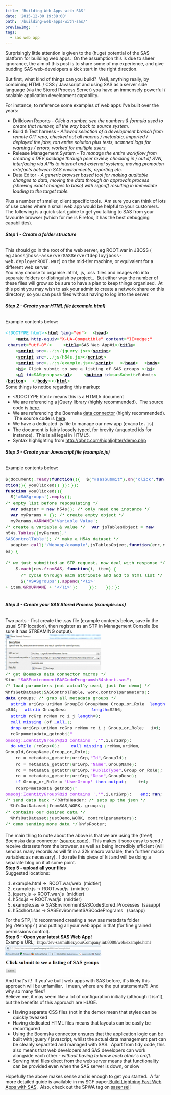 ```yaml
---
title: 'Building Web Apps with SAS'
date: '2015-12-30 19:38:00'
path: '/building-web-apps-with-sas/'
previewImg: ''
tags:
  - sas web app
---
```


Surprisingly little attention is given to the (huge) potential of the SAS platform for building web apps.  On the assumption this is due to sheer ignorance, the aim of this post is to share some of my experience, and give budding SAS web-developers a kick start in the right direction.

But first, what kind of things can you build?  Well, anything really, by combining HTML / CSS / Javascript and using SAS as a server side language (via the Stored Process Server) you have an immensely powerful / scalable application development capability.

For instance, to reference some examples of web apps I've built over the years:

<ul>
 	<li>Drilldown Reports - <i>Click a number, see the numbers &amp; formula used to create that number, all the way back to source system.</i></li>
 	<li>Build &amp; Test harness - <i>Allowed selection of a development branch from remote GIT repo, checked out all macros / metadata, imported / deployed the jobs, ran entire solution plus tests, scanned logs for warnings / errors, worked for multiple users.</i></li>
 	<li>Release Management System -<i> To manage the entire workflow from creating a DEV package through peer review, checking in / out of SVN, interfacing via APIs to internal and external systems, moving promotion artefacts between SAS environments, reporting etc.</i></li>
 	<li>Data Editor - <i>A generic browser based tool for making auditable changes to data, moving the data through an approvals process (showing exact changes to base) with signoff resulting in immediate loading to the target table.</i></li>
</ul>
<div>Plus a number of smaller, client specific tools.  Am sure you can think of lots of use cases where a small web app would be helpful to your customers.</div>
<div></div>
<div>The following is a quick start guide to get you talking to SAS from your favourite browser (which for me is Firefox, it has the best debugging capabilities).</div>
<div></div>
<h6><b>Step 1 - Create a folder structure</b></h6>
<div>This should go in the root of the web server, eg ROOT.war in JBOSS ( eg <span style="font-family: Courier New, Courier, monospace;">Jbossjboss-asserverSASServer1deployjboss-web.deployerROOT.war</span>) on the mid-tier machine, or equivalent for a different web server.</div>
<div></div>
<div>You may choose to organise .html, .js, .css  files and images etc into separate folders or distinguish by project..  But either way the number of these files will grow so be sure to have a plan to keep things organised.  At this point you may wish to ask your admin to create a network share on this directory, so you can push files without having to log into the server.</div>
<div></div>
<h6><b>Step 2 - Create your HTML file (example.html)</b></h6>
<div>Example contents below:</div>
&nbsp;
<div><span style="color: #00bbdd; font-family: 'Courier New', Courier, monospace; font-size: 13.464px; line-height: 14.8104px; white-space: nowrap;">&lt;!DOCTYPE html&gt;</span>
<span style="color: #009900; font-family: 'Courier New', Courier, monospace; font-size: 13.464px; line-height: 14.8104px; white-space: nowrap;">&lt;<a style="color: #000066;" href="http://december.com/html/4/element/html.html" target="_blank" rel="noopener"><span style="color: black; font-weight: bold;">html</span></a> <span style="color: #000066;">lang</span><span style="color: #66cc66;">=</span><span style="color: red;">"en"</span>&gt;</span>
<span style="font-family: 'Courier New', Courier, monospace; font-size: 13.464px; line-height: 14.8104px; white-space: nowrap;">  </span><span style="color: #009900; font-family: 'Courier New', Courier, monospace; font-size: 13.464px; line-height: 14.8104px; white-space: nowrap;">&lt;<a style="color: #000066;" href="http://december.com/html/4/element/head.html" target="_blank" rel="noopener"><span style="color: black; font-weight: bold;">head</span></a>&gt;</span>
<span style="font-family: 'Courier New', Courier, monospace; font-size: 13.464px; line-height: 14.8104px; white-space: nowrap;">    </span><span style="color: #009900; font-family: 'Courier New', Courier, monospace; font-size: 13.464px; line-height: 14.8104px; white-space: nowrap;">&lt;<a style="color: #000066;" href="http://december.com/html/4/element/meta.html" target="_blank" rel="noopener"><span style="color: black; font-weight: bold;">meta</span></a> <span style="color: #000066;">http-equiv</span><span style="color: #66cc66;">=</span><span style="color: red;">"X-UA-<wbr />Compatible"</span> <span style="color: #000066;">content</span><span style="color: #66cc66;">=</span><span style="color: red;">"IE=edge;"</span><wbr /> <span style="color: #000066;">charset</span><span style="color: #66cc66;">=</span><span style="color: red;">"utf-8"</span><span style="color: #66cc66;">/</span>&gt;</span>
<span style="font-family: 'Courier New', Courier, monospace; font-size: 13.464px; line-height: 14.8104px; white-space: nowrap;">    </span><span style="color: #009900; font-family: 'Courier New', Courier, monospace; font-size: 13.464px; line-height: 14.8104px; white-space: nowrap;">&lt;<a style="color: #000066;" href="http://december.com/html/4/element/title.html" target="_blank" rel="noopener"><span style="color: black; font-weight: bold;">title</span></a>&gt;</span><span style="font-family: 'Courier New', Courier, monospace; font-size: 13.464px; line-height: 14.8104px; white-space: nowrap;">SAS Web App#1</span><span style="color: #009900; font-family: 'Courier New', Courier, monospace; font-size: 13.464px; line-height: 14.8104px; white-space: nowrap;">&lt;<span style="color: #66cc66;">/</span><a style="color: #000066;" href="http://december.com/html/4/element/title.html" target="_blank" rel="noopener"><span style="color: black; font-weight: bold;">title</span></a>&gt;</span>
<span style="font-family: 'Courier New', Courier, monospace; font-size: 13.464px; line-height: 14.8104px; white-space: nowrap;">    </span><span style="color: #009900; font-family: 'Courier New', Courier, monospace; font-size: 13.464px; line-height: 14.8104px; white-space: nowrap;">&lt;<a style="color: #000066;" href="http://december.com/html/4/element/script.html" target="_blank" rel="noopener"><span style="color: black; font-weight: bold;">script</span></a> <span style="color: #000066;">src</span><span style="color: #66cc66;">=</span>..<span style="color: #66cc66;">/</span>js<span style="color: #66cc66;">/</span>jquery.js&gt;<wbr />&lt;<span style="color: #66cc66;">/</span><a style="color: #000066;" href="http://december.com/html/4/element/script.html" target="_blank" rel="noopener"><span style="color: black; font-weight: bold;">script</span></a>&gt;</span>
<span style="font-family: 'Courier New', Courier, monospace; font-size: 13.464px; line-height: 14.8104px; white-space: nowrap;">    </span><span style="color: #009900; font-family: 'Courier New', Courier, monospace; font-size: 13.464px; line-height: 14.8104px; white-space: nowrap;">&lt;<a style="color: #000066;" href="http://december.com/html/4/element/script.html" target="_blank" rel="noopener"><span style="color: black; font-weight: bold;">script</span></a> <span style="color: #000066;">src</span><span style="color: #66cc66;">=</span>..<span style="color: #66cc66;">/</span>js<span style="color: #66cc66;">/</span>h54s.js&gt;&lt;<span style="color: #66cc66;">/</span><a style="color: #000066;" href="http://december.com/html/4/element/script.html" target="_blank" rel="noopener"><span style="color: black; font-weight: bold;"><wbr />script</span></a>&gt;</span><span style="font-family: 'Courier New', Courier, monospace; font-size: 13.464px; line-height: 14.8104px; white-space: nowrap;">     </span>
<span style="font-family: 'Courier New', Courier, monospace; font-size: 13.464px; line-height: 14.8104px; white-space: nowrap;">    </span><span style="color: #009900; font-family: 'Courier New', Courier, monospace; font-size: 13.464px; line-height: 14.8104px; white-space: nowrap;">&lt;<a style="color: #000066;" href="http://december.com/html/4/element/script.html" target="_blank" rel="noopener"><span style="color: black; font-weight: bold;">script</span></a> <span style="color: #000066;">src</span><span style="color: #66cc66;">=</span>..<span style="color: #66cc66;">/</span>js<span style="color: #66cc66;">/</span>example.<wbr />js&gt;&lt;<span style="color: #66cc66;">/</span><a style="color: #000066;" href="http://december.com/html/4/element/script.html" target="_blank" rel="noopener"><span style="color: black; font-weight: bold;">script</span></a>&gt;</span>
<span style="font-family: 'Courier New', Courier, monospace; font-size: 13.464px; line-height: 14.8104px; white-space: nowrap;">  </span><span style="color: #009900; font-family: 'Courier New', Courier, monospace; font-size: 13.464px; line-height: 14.8104px; white-space: nowrap;">&lt;<span style="color: #66cc66;">/</span><a style="color: #000066;" href="http://december.com/html/4/element/head.html" target="_blank" rel="noopener"><span style="color: black; font-weight: bold;">head</span></a>&gt;</span>
<span style="font-family: 'Courier New', Courier, monospace; font-size: 13.464px; line-height: 14.8104px; white-space: nowrap;">  </span><span style="color: #009900; font-family: 'Courier New', Courier, monospace; font-size: 13.464px; line-height: 14.8104px; white-space: nowrap;">&lt;<a style="color: #000066;" href="http://december.com/html/4/element/body.html" target="_blank" rel="noopener"><span style="color: black; font-weight: bold;">body</span></a>&gt;</span>
<span style="font-family: 'Courier New', Courier, monospace; font-size: 13.464px; line-height: 14.8104px; white-space: nowrap;">    </span><span style="color: #009900; font-family: 'Courier New', Courier, monospace; font-size: 13.464px; line-height: 14.8104px; white-space: nowrap;">&lt;<a style="color: #000066;" href="http://december.com/html/4/element/h1.html" target="_blank" rel="noopener"><span style="color: black; font-weight: bold;">h1</span></a>&gt;</span><span style="font-family: 'Courier New', Courier, monospace; font-size: 13.464px; line-height: 14.8104px; white-space: nowrap;"> Click submit to see a listing of SAS groups </span><span style="color: #009900; font-family: 'Courier New', Courier, monospace; font-size: 13.464px; line-height: 14.8104px; white-space: nowrap;">&lt;<span style="color: #66cc66;">/</span><a style="color: #000066;" href="http://december.com/html/4/element/h1.html" target="_blank" rel="noopener"><span style="color: black; font-weight: bold;">h1</span></a>&gt;</span>
<span style="font-family: 'Courier New', Courier, monospace; font-size: 13.464px; line-height: 14.8104px; white-space: nowrap;">    </span><span style="color: #009900; font-family: 'Courier New', Courier, monospace; font-size: 13.464px; line-height: 14.8104px; white-space: nowrap;">&lt;<a style="color: #000066;" href="http://december.com/html/4/element/ul.html" target="_blank" rel="noopener"><span style="color: black; font-weight: bold;">ul</span></a> <span style="color: #000066;">id</span><span style="color: #66cc66;">=</span>SASgroups&gt;&lt;<span style="color: #66cc66;">/</span><a style="color: #000066;" href="http://december.com/html/4/element/ul.html" target="_blank" rel="noopener"><span style="color: black; font-weight: bold;">ul</span></a>&gt;</span>
<span style="font-family: 'Courier New', Courier, monospace; font-size: 13.464px; line-height: 14.8104px; white-space: nowrap;">    </span><span style="color: #009900; font-family: 'Courier New', Courier, monospace; font-size: 13.464px; line-height: 14.8104px; white-space: nowrap;">&lt;<a style="color: #000066;" href="http://december.com/html/4/element/button.html" target="_blank" rel="noopener"><span style="color: black; font-weight: bold;">button</span></a> <span style="color: #000066;">id</span><span style="color: #66cc66;">=</span>sasSubmit&gt;</span><span style="font-family: 'Courier New', Courier, monospace; font-size: 13.464px; line-height: 14.8104px; white-space: nowrap;">Submit</span><span style="color: #009900; font-family: 'Courier New', Courier, monospace; font-size: 13.464px; line-height: 14.8104px; white-space: nowrap;">&lt;<span style="color: #66cc66;"><wbr />/</span><a style="color: #000066;" href="http://december.com/html/4/element/button.html" target="_blank" rel="noopener"><span style="color: black; font-weight: bold;">button</span></a>&gt;</span>
<span style="font-family: 'Courier New', Courier, monospace; font-size: 13.464px; line-height: 14.8104px; white-space: nowrap;">  </span><span style="color: #009900; font-family: 'Courier New', Courier, monospace; font-size: 13.464px; line-height: 14.8104px; white-space: nowrap;">&lt;<span style="color: #66cc66;">/</span><a style="color: #000066;" href="http://december.com/html/4/element/body.html" target="_blank" rel="noopener"><span style="color: black; font-weight: bold;">body</span></a>&gt;</span>
<span style="color: #009900; font-family: 'Courier New', Courier, monospace; font-size: 13.464px; line-height: 14.8104px; white-space: nowrap;">&lt;<span style="color: #66cc66;">/</span><a style="color: #000066;" href="http://december.com/html/4/element/html.html" target="_blank" rel="noopener"><span style="color: black; font-weight: bold;">html</span></a>&gt;</span></div>
<div></div>
<div>Some things to notice regarding this markup:</div>
<div>
<ul>
 	<li>&lt;!DOCTYPE html&gt; means this is a HTML5 document</li>
 	<li>We are referencing a jQuery library (highly recommended).  The source code is <a href="https://jquery.com/download/">here</a>.</li>
 	<li>We are referencing the Boemska <a href="https://boemskats.com/h54s/">data connector</a> (highly recommended).  The source code is <a href="https://github.com/Boemska/h54s">here</a>.</li>
 	<li>We have a dedicated .js file to manage our new app (<span style="font-family: Courier New, Courier, monospace;">example.js</span>)</li>
 	<li>The document is fairly loosely typed, for brevity (unquoted ids for instance).  This is all legal in HTML5.</li>
 	<li>Syntax highlighting from <a href="http://qbnz.com/highlighter/demo.php">http://qbnz.com/highlighter/demo.php</a></li>
</ul>
</div>
<div></div>
<h6><b>Step 3 - Create your Javascript file (example.js)</b></h6>
<div>Example contents below:</div>
&nbsp;
<div><span style="font-family: 'Courier New', Courier, monospace; font-size: 13.464px; line-height: 14.8104px; white-space: nowrap;">$</span><span style="color: #009900; font-family: 'Courier New', Courier, monospace; font-size: 13.464px; line-height: 14.8104px; white-space: nowrap;">(</span><span style="font-family: 'Courier New', Courier, monospace; font-size: 13.464px; line-height: 14.8104px; white-space: nowrap;">document</span><span style="color: #009900; font-family: 'Courier New', Courier, monospace; font-size: 13.464px; line-height: 14.8104px; white-space: nowrap;">)</span><span style="font-family: 'Courier New', Courier, monospace; font-size: 13.464px; line-height: 14.8104px; white-space: nowrap;">.</span><span style="color: #660066; font-family: 'Courier New', Courier, monospace; font-size: 13.464px; line-height: 14.8104px; white-space: nowrap;">ready</span><span style="color: #009900; font-family: 'Courier New', Courier, monospace; font-size: 13.464px; line-height: 14.8104px; white-space: nowrap;">(</span><span style="color: #000066; font-family: 'Courier New', Courier, monospace; font-size: 13.464px; font-weight: bold; line-height: 14.8104px; white-space: nowrap;">function</span><span style="color: #009900; font-family: 'Courier New', Courier, monospace; font-size: 13.464px; line-height: 14.8104px; white-space: nowrap;">(</span><span style="color: #009900; font-family: 'Courier New', Courier, monospace; font-size: 13.464px; line-height: 14.8104px; white-space: nowrap;">)</span><span style="color: #009900; font-family: 'Courier New', Courier, monospace; font-size: 13.464px; line-height: 14.8104px; white-space: nowrap;">{</span>
<span style="font-family: 'Courier New', Courier, monospace; font-size: 13.464px; line-height: 14.8104px; white-space: nowrap;">  $</span><span style="color: #009900; font-family: 'Courier New', Courier, monospace; font-size: 13.464px; line-height: 14.8104px; white-space: nowrap;">(</span><span style="color: #3366cc; font-family: 'Courier New', Courier, monospace; font-size: 13.464px; line-height: 14.8104px; white-space: nowrap;">"#sasSubmit"</span><span style="color: #009900; font-family: 'Courier New', Courier, monospace; font-size: 13.464px; line-height: 14.8104px; white-space: nowrap;">)</span><span style="font-family: 'Courier New', Courier, monospace; font-size: 13.464px; line-height: 14.8104px; white-space: nowrap;">.</span><span style="color: #660066; font-family: 'Courier New', Courier, monospace; font-size: 13.464px; line-height: 14.8104px; white-space: nowrap;">on</span><span style="color: #009900; font-family: 'Courier New', Courier, monospace; font-size: 13.464px; line-height: 14.8104px; white-space: nowrap;">(</span><span style="color: #3366cc; font-family: 'Courier New', Courier, monospace; font-size: 13.464px; line-height: 14.8104px; white-space: nowrap;">'click'</span><span style="color: #339933; font-family: 'Courier New', Courier, monospace; font-size: 13.464px; line-height: 14.8104px; white-space: nowrap;">,</span><span style="color: #000066; font-family: 'Courier New', Courier, monospace; font-size: 13.464px; font-weight: bold; line-height: 14.8104px; white-space: nowrap;">fun<wbr />ction</span><span style="color: #009900; font-family: 'Courier New', Courier, monospace; font-size: 13.464px; line-height: 14.8104px; white-space: nowrap;">(</span><span style="color: #009900; font-family: 'Courier New', Courier, monospace; font-size: 13.464px; line-height: 14.8104px; white-space: nowrap;">)</span><span style="color: #009900; font-family: 'Courier New', Courier, monospace; font-size: 13.464px; line-height: 14.8104px; white-space: nowrap;">{</span><span style="font-family: 'Courier New', Courier, monospace; font-size: 13.464px; line-height: 14.8104px; white-space: nowrap;"> youClicked</span><span style="color: #009900; font-family: 'Courier New', Courier, monospace; font-size: 13.464px; line-height: 14.8104px; white-space: nowrap;">(</span><span style="color: #009900; font-family: 'Courier New', Courier, monospace; font-size: 13.464px; line-height: 14.8104px; white-space: nowrap;">)</span><span style="font-family: 'Courier New', Courier, monospace; font-size: 13.464px; line-height: 14.8104px; white-space: nowrap;"> </span><span style="color: #009900; font-family: 'Courier New', Courier, monospace; font-size: 13.464px; line-height: 14.8104px; white-space: nowrap;">}</span><span style="color: #009900; font-family: 'Courier New', Courier, monospace; font-size: 13.464px; line-height: 14.8104px; white-space: nowrap;">)</span><span style="color: #339933; font-family: 'Courier New', Courier, monospace; font-size: 13.464px; line-height: 14.8104px; white-space: nowrap;">;</span>
<span style="color: #009900; font-family: 'Courier New', Courier, monospace; font-size: 13.464px; line-height: 14.8104px; white-space: nowrap;">}</span><span style="color: #009900; font-family: 'Courier New', Courier, monospace; font-size: 13.464px; line-height: 14.8104px; white-space: nowrap;">)</span><span style="color: #339933; font-family: 'Courier New', Courier, monospace; font-size: 13.464px; line-height: 14.8104px; white-space: nowrap;">;</span>
<br style="font-family: 'Courier New', Courier, monospace; font-size: 13.464px; line-height: 14.8104px; white-space: nowrap;" /><span style="color: #000066; font-family: 'Courier New', Courier, monospace; font-size: 13.464px; font-weight: bold; line-height: 14.8104px; white-space: nowrap;">function</span><span style="font-family: 'Courier New', Courier, monospace; font-size: 13.464px; line-height: 14.8104px; white-space: nowrap;"> youClicked</span><span style="color: #009900; font-family: 'Courier New', Courier, monospace; font-size: 13.464px; line-height: 14.8104px; white-space: nowrap;">(</span><span style="color: #009900; font-family: 'Courier New', Courier, monospace; font-size: 13.464px; line-height: 14.8104px; white-space: nowrap;">)</span><span style="color: #009900; font-family: 'Courier New', Courier, monospace; font-size: 13.464px; line-height: 14.8104px; white-space: nowrap;">{</span>
<span style="font-family: 'Courier New', Courier, monospace; font-size: 13.464px; line-height: 14.8104px; white-space: nowrap;">  $</span><span style="color: #009900; font-family: 'Courier New', Courier, monospace; font-size: 13.464px; line-height: 14.8104px; white-space: nowrap;">(</span><span style="color: #3366cc; font-family: 'Courier New', Courier, monospace; font-size: 13.464px; line-height: 14.8104px; white-space: nowrap;">'#SASgroups'</span><span style="color: #009900; font-family: 'Courier New', Courier, monospace; font-size: 13.464px; line-height: 14.8104px; white-space: nowrap;">)</span><span style="font-family: 'Courier New', Courier, monospace; font-size: 13.464px; line-height: 14.8104px; white-space: nowrap;">.</span><span style="color: #660066; font-family: 'Courier New', Courier, monospace; font-size: 13.464px; line-height: 14.8104px; white-space: nowrap;">empty</span><span style="color: #009900; font-family: 'Courier New', Courier, monospace; font-size: 13.464px; line-height: 14.8104px; white-space: nowrap;">(</span><span style="color: #009900; font-family: 'Courier New', Courier, monospace; font-size: 13.464px; line-height: 14.8104px; white-space: nowrap;">)</span><span style="color: #339933; font-family: 'Courier New', Courier, monospace; font-size: 13.464px; line-height: 14.8104px; white-space: nowrap;">;</span><span style="font-family: 'Courier New', Courier, monospace; font-size: 13.464px; line-height: 14.8104px; white-space: nowrap;"> </span><span style="color: #006600; font-family: 'Courier New', Courier, monospace; font-size: 13.464px; line-height: 14.8104px; white-space: nowrap;">/* empty list before repopulating */</span>
<span style="font-family: 'Courier New', Courier, monospace; font-size: 13.464px; line-height: 14.8104px; white-space: nowrap;">  </span><span style="color: #000066; font-family: 'Courier New', Courier, monospace; font-size: 13.464px; font-weight: bold; line-height: 14.8104px; white-space: nowrap;">var</span><span style="font-family: 'Courier New', Courier, monospace; font-size: 13.464px; line-height: 14.8104px; white-space: nowrap;"> adapter </span><span style="color: #339933; font-family: 'Courier New', Courier, monospace; font-size: 13.464px; line-height: 14.8104px; white-space: nowrap;">=</span><span style="font-family: 'Courier New', Courier, monospace; font-size: 13.464px; line-height: 14.8104px; white-space: nowrap;"> </span><span style="color: #000066; font-family: 'Courier New', Courier, monospace; font-size: 13.464px; font-weight: bold; line-height: 14.8104px; white-space: nowrap;">new</span><span style="font-family: 'Courier New', Courier, monospace; font-size: 13.464px; line-height: 14.8104px; white-space: nowrap;"> h54s</span><span style="color: #009900; font-family: 'Courier New', Courier, monospace; font-size: 13.464px; line-height: 14.8104px; white-space: nowrap;">(</span><span style="color: #009900; font-family: 'Courier New', Courier, monospace; font-size: 13.464px; line-height: 14.8104px; white-space: nowrap;">)</span><span style="color: #339933; font-family: 'Courier New', Courier, monospace; font-size: 13.464px; line-height: 14.8104px; white-space: nowrap;">;</span><span style="font-family: 'Courier New', Courier, monospace; font-size: 13.464px; line-height: 14.8104px; white-space: nowrap;"> </span><span style="color: #006600; font-family: 'Courier New', Courier, monospace; font-size: 13.464px; line-height: 14.8104px; white-space: nowrap;">/* only need one instance */</span>
<span style="font-family: 'Courier New', Courier, monospace; font-size: 13.464px; line-height: 14.8104px; white-space: nowrap;">  </span><span style="color: #000066; font-family: 'Courier New', Courier, monospace; font-size: 13.464px; font-weight: bold; line-height: 14.8104px; white-space: nowrap;">var</span><span style="font-family: 'Courier New', Courier, monospace; font-size: 13.464px; line-height: 14.8104px; white-space: nowrap;"> myParams </span><span style="color: #339933; font-family: 'Courier New', Courier, monospace; font-size: 13.464px; line-height: 14.8104px; white-space: nowrap;">=</span><span style="font-family: 'Courier New', Courier, monospace; font-size: 13.464px; line-height: 14.8104px; white-space: nowrap;"> </span><span style="color: #009900; font-family: 'Courier New', Courier, monospace; font-size: 13.464px; line-height: 14.8104px; white-space: nowrap;">{</span><span style="color: #009900; font-family: 'Courier New', Courier, monospace; font-size: 13.464px; line-height: 14.8104px; white-space: nowrap;">}</span><span style="color: #339933; font-family: 'Courier New', Courier, monospace; font-size: 13.464px; line-height: 14.8104px; white-space: nowrap;">;</span><span style="font-family: 'Courier New', Courier, monospace; font-size: 13.464px; line-height: 14.8104px; white-space: nowrap;"> </span><span style="color: #006600; font-family: 'Courier New', Courier, monospace; font-size: 13.464px; line-height: 14.8104px; white-space: nowrap;">/* create empty object */</span>
<span style="font-family: 'Courier New', Courier, monospace; font-size: 13.464px; line-height: 14.8104px; white-space: nowrap;">  myParams.</span><span style="color: #660066; font-family: 'Courier New', Courier, monospace; font-size: 13.464px; line-height: 14.8104px; white-space: nowrap;">VARNAME</span><span style="color: #339933; font-family: 'Courier New', Courier, monospace; font-size: 13.464px; line-height: 14.8104px; white-space: nowrap;">=</span><span style="color: #3366cc; font-family: 'Courier New', Courier, monospace; font-size: 13.464px; line-height: 14.8104px; white-space: nowrap;">'Variable Value'</span><span style="color: #339933; font-family: 'Courier New', Courier, monospace; font-size: 13.464px; line-height: 14.8104px; white-space: nowrap;">;</span><span style="font-family: 'Courier New', Courier, monospace; font-size: 13.464px; line-height: 14.8104px; white-space: nowrap;"> </span><span style="color: #006600; font-family: 'Courier New', Courier, monospace; font-size: 13.464px; line-height: 14.8104px; white-space: nowrap;">/* create a variable &amp; value */</span>
<span style="font-family: 'Courier New', Courier, monospace; font-size: 13.464px; line-height: 14.8104px; white-space: nowrap;">  </span><span style="color: #000066; font-family: 'Courier New', Courier, monospace; font-size: 13.464px; font-weight: bold; line-height: 14.8104px; white-space: nowrap;">var</span><span style="font-family: 'Courier New', Courier, monospace; font-size: 13.464px; line-height: 14.8104px; white-space: nowrap;"> jsTablesObject </span><span style="color: #339933; font-family: 'Courier New', Courier, monospace; font-size: 13.464px; line-height: 14.8104px; white-space: nowrap;">=</span><span style="font-family: 'Courier New', Courier, monospace; font-size: 13.464px; line-height: 14.8104px; white-space: nowrap;"> </span><span style="color: #000066; font-family: 'Courier New', Courier, monospace; font-size: 13.464px; font-weight: bold; line-height: 14.8104px; white-space: nowrap;">new</span><span style="font-family: 'Courier New', Courier, monospace; font-size: 13.464px; line-height: 14.8104px; white-space: nowrap;"> <wbr />h54s.</span><span style="color: #660066; font-family: 'Courier New', Courier, monospace; font-size: 13.464px; line-height: 14.8104px; white-space: nowrap;">Tables</span><span style="color: #009900; font-family: 'Courier New', Courier, monospace; font-size: 13.464px; line-height: 14.8104px; white-space: nowrap;">(</span><span style="color: #009900; font-family: 'Courier New', Courier, monospace; font-size: 13.464px; line-height: 14.8104px; white-space: nowrap;">[</span><span style="font-family: 'Courier New', Courier, monospace; font-size: 13.464px; line-height: 14.8104px; white-space: nowrap;">myParams</span><span style="color: #009900; font-family: 'Courier New', Courier, monospace; font-size: 13.464px; line-height: 14.8104px; white-space: nowrap;">]</span><span style="color: #339933; font-family: 'Courier New', Courier, monospace; font-size: 13.464px; line-height: 14.8104px; white-space: nowrap;">,</span><span style="color: #3366cc; font-family: 'Courier New', Courier, monospace; font-size: 13.464px; line-height: 14.8104px; white-space: nowrap;">'<wbr />SASControlTable'</span><span style="color: #009900; font-family: 'Courier New', Courier, monospace; font-size: 13.464px; line-height: 14.8104px; white-space: nowrap;">)</span><span style="color: #339933; font-family: 'Courier New', Courier, monospace; font-size: 13.464px; line-height: 14.8104px; white-space: nowrap;">;</span><span style="font-family: 'Courier New', Courier, monospace; font-size: 13.464px; line-height: 14.8104px; white-space: nowrap;"> </span><span style="color: #006600; font-family: 'Courier New', Courier, monospace; font-size: 13.464px; line-height: 14.8104px; white-space: nowrap;">/* make a H54s dataset */</span>
<span style="font-family: 'Courier New', Courier, monospace; font-size: 13.464px; line-height: 14.8104px; white-space: nowrap;">  adapter.</span><span style="color: #660066; font-family: 'Courier New', Courier, monospace; font-size: 13.464px; line-height: 14.8104px; white-space: nowrap;">call</span><span style="color: #009900; font-family: 'Courier New', Courier, monospace; font-size: 13.464px; line-height: 14.8104px; white-space: nowrap;">(</span><span style="color: #3366cc; font-family: 'Courier New', Courier, monospace; font-size: 13.464px; line-height: 14.8104px; white-space: nowrap;">'/Webapp/example'</span><span style="color: #339933; font-family: 'Courier New', Courier, monospace; font-size: 13.464px; line-height: 14.8104px; white-space: nowrap;"><wbr />,</span><span style="font-family: 'Courier New', Courier, monospace; font-size: 13.464px; line-height: 14.8104px; white-space: nowrap;">jsTablesObject</span><span style="color: #339933; font-family: 'Courier New', Courier, monospace; font-size: 13.464px; line-height: 14.8104px; white-space: nowrap;">,</span><span style="color: #000066; font-family: 'Courier New', Courier, monospace; font-size: 13.464px; font-weight: bold; line-height: 14.8104px; white-space: nowrap;">function</span><span style="color: #009900; font-family: 'Courier New', Courier, monospace; font-size: 13.464px; line-height: 14.8104px; white-space: nowrap;">(</span><span style="font-family: 'Courier New', Courier, monospace; font-size: 13.464px; line-height: 14.8104px; white-space: nowrap;">err</span><span style="color: #339933; font-family: 'Courier New', Courier, monospace; font-size: 13.464px; line-height: 14.8104px; white-space: nowrap;">,</span><span style="font-family: 'Courier New', Courier, monospace; font-size: 13.464px; line-height: 14.8104px; white-space: nowrap;">r<wbr />es</span><span style="color: #009900; font-family: 'Courier New', Courier, monospace; font-size: 13.464px; line-height: 14.8104px; white-space: nowrap;">)</span><span style="font-family: 'Courier New', Courier, monospace; font-size: 13.464px; line-height: 14.8104px; white-space: nowrap;"> </span><span style="color: #009900; font-family: 'Courier New', Courier, monospace; font-size: 13.464px; line-height: 14.8104px; white-space: nowrap;">{</span>
<span style="font-family: 'Courier New', Courier, monospace; font-size: 13.464px; line-height: 14.8104px; white-space: nowrap;">    </span><span style="color: #006600; font-family: 'Courier New', Courier, monospace; font-size: 13.464px; line-height: 14.8104px; white-space: nowrap;">/* we just submitted an STP request, now deal with response */</span>
<span style="font-family: 'Courier New', Courier, monospace; font-size: 13.464px; line-height: 14.8104px; white-space: nowrap;">    $.</span><span style="color: #660066; font-family: 'Courier New', Courier, monospace; font-size: 13.464px; line-height: 14.8104px; white-space: nowrap;">each</span><span style="color: #009900; font-family: 'Courier New', Courier, monospace; font-size: 13.464px; line-height: 14.8104px; white-space: nowrap;">(</span><span style="font-family: 'Courier New', Courier, monospace; font-size: 13.464px; line-height: 14.8104px; white-space: nowrap;">res.</span><span style="color: #660066; font-family: 'Courier New', Courier, monospace; font-size: 13.464px; line-height: 14.8104px; white-space: nowrap;">fromSAS</span><span style="color: #339933; font-family: 'Courier New', Courier, monospace; font-size: 13.464px; line-height: 14.8104px; white-space: nowrap;">,</span><span style="font-family: 'Courier New', Courier, monospace; font-size: 13.464px; line-height: 14.8104px; white-space: nowrap;"> </span><span style="color: #000066; font-family: 'Courier New', Courier, monospace; font-size: 13.464px; font-weight: bold; line-height: 14.8104px; white-space: nowrap;">function</span><span style="color: #009900; font-family: 'Courier New', Courier, monospace; font-size: 13.464px; line-height: 14.8104px; white-space: nowrap;">(</span><span style="font-family: 'Courier New', Courier, monospace; font-size: 13.464px; line-height: 14.8104px; white-space: nowrap;">i</span><span style="color: #339933; font-family: 'Courier New', Courier, monospace; font-size: 13.464px; line-height: 14.8104px; white-space: nowrap;"><wbr />,</span><span style="font-family: 'Courier New', Courier, monospace; font-size: 13.464px; line-height: 14.8104px; white-space: nowrap;"> item</span><span style="color: #009900; font-family: 'Courier New', Courier, monospace; font-size: 13.464px; line-height: 14.8104px; white-space: nowrap;">)</span><span style="font-family: 'Courier New', Courier, monospace; font-size: 13.464px; line-height: 14.8104px; white-space: nowrap;"> </span><span style="color: #009900; font-family: 'Courier New', Courier, monospace; font-size: 13.464px; line-height: 14.8104px; white-space: nowrap;">{</span>
<span style="font-family: 'Courier New', Courier, monospace; font-size: 13.464px; line-height: 14.8104px; white-space: nowrap;">      </span><span style="color: #006600; font-family: 'Courier New', Courier, monospace; font-size: 13.464px; line-height: 14.8104px; white-space: nowrap;">/* cycle through each attribute and add to html list */</span>
<span style="font-family: 'Courier New', Courier, monospace; font-size: 13.464px; line-height: 14.8104px; white-space: nowrap;">      $</span><span style="color: #009900; font-family: 'Courier New', Courier, monospace; font-size: 13.464px; line-height: 14.8104px; white-space: nowrap;">(</span><span style="color: #3366cc; font-family: 'Courier New', Courier, monospace; font-size: 13.464px; line-height: 14.8104px; white-space: nowrap;">'#SASgroups'</span><span style="color: #009900; font-family: 'Courier New', Courier, monospace; font-size: 13.464px; line-height: 14.8104px; white-space: nowrap;">)</span><span style="font-family: 'Courier New', Courier, monospace; font-size: 13.464px; line-height: 14.8104px; white-space: nowrap;">.</span><span style="color: #660066; font-family: 'Courier New', Courier, monospace; font-size: 13.464px; line-height: 14.8104px; white-space: nowrap;">append</span><span style="color: #009900; font-family: 'Courier New', Courier, monospace; font-size: 13.464px; line-height: 14.8104px; white-space: nowrap;">(</span><span style="color: #3366cc; font-family: 'Courier New', Courier, monospace; font-size: 13.464px; line-height: 14.8104px; white-space: nowrap;">'&lt;li&gt;'</span><span style="font-family: 'Courier New', Courier, monospace; font-size: 13.464px; line-height: 14.8104px; white-space: nowrap;"> </span><span style="color: #339933; font-family: 'Courier New', Courier, monospace; font-size: 13.464px; line-height: 14.8104px; white-space: nowrap;"><wbr />+</span><span style="font-family: 'Courier New', Courier, monospace; font-size: 13.464px; line-height: 14.8104px; white-space: nowrap;"> item.</span><span style="color: #660066; font-family: 'Courier New', Courier, monospace; font-size: 13.464px; line-height: 14.8104px; white-space: nowrap;">GROUPNAME</span><span style="font-family: 'Courier New', Courier, monospace; font-size: 13.464px; line-height: 14.8104px; white-space: nowrap;"> </span><span style="color: #339933; font-family: 'Courier New', Courier, monospace; font-size: 13.464px; line-height: 14.8104px; white-space: nowrap;">+</span><span style="font-family: 'Courier New', Courier, monospace; font-size: 13.464px; line-height: 14.8104px; white-space: nowrap;"> </span><span style="color: #3366cc; font-family: 'Courier New', Courier, monospace; font-size: 13.464px; line-height: 14.8104px; white-space: nowrap;">'&lt;/li&gt;'</span><span style="color: #009900; font-family: 'Courier New', Courier, monospace; font-size: 13.464px; line-height: 14.8104px; white-space: nowrap;">)</span><span style="color: #339933; font-family: 'Courier New', Courier, monospace; font-size: 13.464px; line-height: 14.8104px; white-space: nowrap;">;</span>
<span style="font-family: 'Courier New', Courier, monospace; font-size: 13.464px; line-height: 14.8104px; white-space: nowrap;">    </span><span style="color: #009900; font-family: 'Courier New', Courier, monospace; font-size: 13.464px; line-height: 14.8104px; white-space: nowrap;">}</span><span style="color: #009900; font-family: 'Courier New', Courier, monospace; font-size: 13.464px; line-height: 14.8104px; white-space: nowrap;">)</span><span style="color: #339933; font-family: 'Courier New', Courier, monospace; font-size: 13.464px; line-height: 14.8104px; white-space: nowrap;">;</span><span style="font-family: 'Courier New', Courier, monospace; font-size: 13.464px; line-height: 14.8104px; white-space: nowrap;"> </span>
<span style="font-family: 'Courier New', Courier, monospace; font-size: 13.464px; line-height: 14.8104px; white-space: nowrap;">  </span><span style="color: #009900; font-family: 'Courier New', Courier, monospace; font-size: 13.464px; line-height: 14.8104px; white-space: nowrap;">}</span><span style="color: #009900; font-family: 'Courier New', Courier, monospace; font-size: 13.464px; line-height: 14.8104px; white-space: nowrap;">)</span><span style="color: #339933; font-family: 'Courier New', Courier, monospace; font-size: 13.464px; line-height: 14.8104px; white-space: nowrap;">;</span>
<span style="color: #009900; font-family: 'Courier New', Courier, monospace; font-size: 13.464px; line-height: 14.8104px; white-space: nowrap;">}</span><span style="color: #339933; font-family: 'Courier New', Courier, monospace; font-size: 13.464px; line-height: 14.8104px; white-space: nowrap;">;</span></div>
&nbsp;
<h6><b>Step 4 - Create your SAS Stored Process (example.sas)</b></h6>
<div>Two parts - first create the .sas file (example contents below, save in the usual STP location), then register as an STP in Management Console (be sure it has STREAMING output).</div>
<img class="size-medium wp-image-248 aligncenter" src="../images/stp-300x113.png" alt="" width="300" height="113" />
<div><span style="color: darkgreen; font-family: 'Courier New', Courier, monospace; font-size: 13.464px; line-height: 14.8104px; white-space: nowrap;">/* get Boemska data connector macros */</span>
<span style="font-family: 'Courier New', Courier, monospace; font-size: 13.464px; line-height: 14.8104px; white-space: nowrap;">%inc </span><span style="color: #a020f0; font-family: 'Courier New', Courier, monospace; font-size: 13.464px; line-height: 14.8104px; white-space: nowrap;">"SASEnvironment<span style="color: #000099;">S</span>ASCode<span style="color: #000099;">P</span><wbr />rograms<span style="color: #000099;">h</span>54short.sas"</span><span style="font-family: 'Courier New', Courier, monospace; font-size: 13.464px; line-height: 14.8104px; white-space: nowrap;">;</span>
<br style="font-family: 'Courier New', Courier, monospace; font-size: 13.464px; line-height: 14.8104px; white-space: nowrap;" /><span style="color: darkgreen; font-family: 'Courier New', Courier, monospace; font-size: 13.464px; line-height: 14.8104px; white-space: nowrap;">/* load parameters (not actually used, just for demo) */</span>
<span style="font-family: 'Courier New', Courier, monospace; font-size: 13.464px; line-height: 14.8104px; white-space: nowrap;">%hfsGetDataset</span><span style="color: #66cc66; font-family: 'Courier New', Courier, monospace; font-size: 13.464px; line-height: 14.8104px; white-space: nowrap;">(</span><span style="font-family: 'Courier New', Courier, monospace; font-size: 13.464px; line-height: 14.8104px; white-space: nowrap;">SASControlTable<wbr />, work.controlparameters</span><span style="color: #66cc66; font-family: 'Courier New', Courier, monospace; font-size: 13.464px; line-height: 14.8104px; white-space: nowrap;">)</span><span style="font-family: 'Courier New', Courier, monospace; font-size: 13.464px; line-height: 14.8104px; white-space: nowrap;">;</span>
<br style="font-family: 'Courier New', Courier, monospace; font-size: 13.464px; line-height: 14.8104px; white-space: nowrap;" /><span style="color: navy; font-family: 'Courier New', Courier, monospace; font-size: 13.464px; font-weight: bold; line-height: 14.8104px; white-space: nowrap;">data</span><span style="font-family: 'Courier New', Courier, monospace; font-size: 13.464px; line-height: 14.8104px; white-space: nowrap;"> groups; </span><span style="color: darkgreen; font-family: 'Courier New', Courier, monospace; font-size: 13.464px; line-height: 14.8104px; white-space: nowrap;">/* grab all metadata groups */</span>
<span style="font-family: 'Courier New', Courier, monospace; font-size: 13.464px; line-height: 14.8104px; white-space: nowrap;">  </span><span style="color: blue; font-family: 'Courier New', Courier, monospace; font-size: 13.464px; line-height: 14.8104px; white-space: nowrap;">attrib</span><span style="font-family: 'Courier New', Courier, monospace; font-size: 13.464px; line-height: 14.8104px; white-space: nowrap;"> uriGrp uriMem GroupId GroupName Group_or_Role  </span><span style="color: blue; font-family: 'Courier New', Courier, monospace; font-size: 13.464px; line-height: 14.8104px; white-space: nowrap;">length</span><span style="font-family: 'Courier New', Courier, monospace; font-size: 13.464px; line-height: 14.8104px; white-space: nowrap;">=$64;</span>
<span style="font-family: 'Courier New', Courier, monospace; font-size: 13.464px; line-height: 14.8104px; white-space: nowrap;">  </span><span style="color: blue; font-family: 'Courier New', Courier, monospace; font-size: 13.464px; line-height: 14.8104px; white-space: nowrap;">attrib</span><span style="font-family: 'Courier New', Courier, monospace; font-size: 13.464px; line-height: 14.8104px; white-space: nowrap;"> GroupDesc          </span><span style="color: blue; font-family: 'Courier New', Courier, monospace; font-size: 13.464px; line-height: 14.8104px; white-space: nowrap;">length</span><span style="font-family: 'Courier New', Courier, monospace; font-size: 13.464px; line-height: 14.8104px; white-space: nowrap;">=$256;</span>
<span style="font-family: 'Courier New', Courier, monospace; font-size: 13.464px; line-height: 14.8104px; white-space: nowrap;">  </span><span style="color: blue; font-family: 'Courier New', Courier, monospace; font-size: 13.464px; line-height: 14.8104px; white-space: nowrap;">attrib</span><span style="font-family: 'Courier New', Courier, monospace; font-size: 13.464px; line-height: 14.8104px; white-space: nowrap;"> rcGrp rcMem rc i j </span><span style="color: blue; font-family: 'Courier New', Courier, monospace; font-size: 13.464px; line-height: 14.8104px; white-space: nowrap;">length</span><span style="font-family: 'Courier New', Courier, monospace; font-size: 13.464px; line-height: 14.8104px; white-space: nowrap;">=</span><span style="color: seagreen; font-family: 'Courier New', Courier, monospace; font-size: 13.464px; font-weight: bold; line-height: 14.8104px; white-space: nowrap;">3</span><span style="font-family: 'Courier New', Courier, monospace; font-size: 13.464px; line-height: 14.8104px; white-space: nowrap;">;</span>
<span style="font-family: 'Courier New', Courier, monospace; font-size: 13.464px; line-height: 14.8104px; white-space: nowrap;">  </span><span style="color: blue; font-family: 'Courier New', Courier, monospace; font-size: 13.464px; line-height: 14.8104px; white-space: nowrap;">call</span><span style="font-family: 'Courier New', Courier, monospace; font-size: 13.464px; line-height: 14.8104px; white-space: nowrap;"> </span><span style="color: blue; font-family: 'Courier New', Courier, monospace; font-size: 13.464px; line-height: 14.8104px; white-space: nowrap;">missing</span><span style="font-family: 'Courier New', Courier, monospace; font-size: 13.464px; line-height: 14.8104px; white-space: nowrap;"> </span><span style="color: #66cc66; font-family: 'Courier New', Courier, monospace; font-size: 13.464px; line-height: 14.8104px; white-space: nowrap;">(</span><span style="font-family: 'Courier New', Courier, monospace; font-size: 13.464px; line-height: 14.8104px; white-space: nowrap;">of </span><span style="color: blue; font-family: 'Courier New', Courier, monospace; font-size: 13.464px; line-height: 14.8104px; white-space: nowrap;">_all_</span><span style="color: #66cc66; font-family: 'Courier New', Courier, monospace; font-size: 13.464px; line-height: 14.8104px; white-space: nowrap;">)</span><span style="font-family: 'Courier New', Courier, monospace; font-size: 13.464px; line-height: 14.8104px; white-space: nowrap;">;</span>
<span style="font-family: 'Courier New', Courier, monospace; font-size: 13.464px; line-height: 14.8104px; white-space: nowrap;">  </span><span style="color: blue; font-family: 'Courier New', Courier, monospace; font-size: 13.464px; line-height: 14.8104px; white-space: nowrap;">drop</span><span style="font-family: 'Courier New', Courier, monospace; font-size: 13.464px; line-height: 14.8104px; white-space: nowrap;"> uriGrp uriMem rcGrp rcMem rc i j Group_or_Role;</span>
<span style="font-family: 'Courier New', Courier, monospace; font-size: 13.464px; line-height: 14.8104px; white-space: nowrap;">  i=</span><span style="color: seagreen; font-family: 'Courier New', Courier, monospace; font-size: 13.464px; font-weight: bold; line-height: 14.8104px; white-space: nowrap;">1</span><span style="font-family: 'Courier New', Courier, monospace; font-size: 13.464px; line-height: 14.8104px; white-space: nowrap;">; </span>
<span style="font-family: 'Courier New', Courier, monospace; font-size: 13.464px; line-height: 14.8104px; white-space: nowrap;">  rcGrp=metadata_getnobj</span><span style="color: #66cc66; font-family: 'Courier New', Courier, monospace; font-size: 13.464px; line-height: 14.8104px; white-space: nowrap;">(</span><span style="color: #a020f0; font-family: 'Courier New', Courier, monospace; font-size: 13.464px; line-height: 14.8104px; white-space: nowrap;">"<wbr />omsobj:IdentityGroup?@id contains '.'"</span><span style="font-family: 'Courier New', Courier, monospace; font-size: 13.464px; line-height: 14.8104px; white-space: nowrap;">,i,uriGrp</span><span style="color: #66cc66; font-family: 'Courier New', Courier, monospace; font-size: 13.464px; line-height: 14.8104px; white-space: nowrap;">)</span><span style="font-family: 'Courier New', Courier, monospace; font-size: 13.464px; line-height: 14.8104px; white-space: nowrap;">; </span>
<span style="font-family: 'Courier New', Courier, monospace; font-size: 13.464px; line-height: 14.8104px; white-space: nowrap;">  </span><span style="color: blue; font-family: 'Courier New', Courier, monospace; font-size: 13.464px; line-height: 14.8104px; white-space: nowrap;">do</span><span style="font-family: 'Courier New', Courier, monospace; font-size: 13.464px; line-height: 14.8104px; white-space: nowrap;"> </span><span style="color: blue; font-family: 'Courier New', Courier, monospace; font-size: 13.464px; line-height: 14.8104px; white-space: nowrap;">while</span><span style="font-family: 'Courier New', Courier, monospace; font-size: 13.464px; line-height: 14.8104px; white-space: nowrap;"> </span><span style="color: #66cc66; font-family: 'Courier New', Courier, monospace; font-size: 13.464px; line-height: 14.8104px; white-space: nowrap;">(</span><span style="font-family: 'Courier New', Courier, monospace; font-size: 13.464px; line-height: 14.8104px; white-space: nowrap;">rcGrp&gt;</span><span style="color: seagreen; font-family: 'Courier New', Courier, monospace; font-size: 13.464px; font-weight: bold; line-height: 14.8104px; white-space: nowrap;">0</span><span style="color: #66cc66; font-family: 'Courier New', Courier, monospace; font-size: 13.464px; line-height: 14.8104px; white-space: nowrap;">)</span><span style="font-family: 'Courier New', Courier, monospace; font-size: 13.464px; line-height: 14.8104px; white-space: nowrap;">;</span>
<span style="font-family: 'Courier New', Courier, monospace; font-size: 13.464px; line-height: 14.8104px; white-space: nowrap;">    </span><span style="color: blue; font-family: 'Courier New', Courier, monospace; font-size: 13.464px; line-height: 14.8104px; white-space: nowrap;">call</span><span style="font-family: 'Courier New', Courier, monospace; font-size: 13.464px; line-height: 14.8104px; white-space: nowrap;"> </span><span style="color: blue; font-family: 'Courier New', Courier, monospace; font-size: 13.464px; line-height: 14.8104px; white-space: nowrap;">missing</span><span style="font-family: 'Courier New', Courier, monospace; font-size: 13.464px; line-height: 14.8104px; white-space: nowrap;"> </span><span style="color: #66cc66; font-family: 'Courier New', Courier, monospace; font-size: 13.464px; line-height: 14.8104px; white-space: nowrap;">(</span><span style="font-family: 'Courier New', Courier, monospace; font-size: 13.464px; line-height: 14.8104px; white-space: nowrap;">rcMem,uriMem,<wbr />GroupId,GroupName,Group_or_<wbr />Role</span><span style="color: #66cc66; font-family: 'Courier New', Courier, monospace; font-size: 13.464px; line-height: 14.8104px; white-space: nowrap;">)</span><span style="font-family: 'Courier New', Courier, monospace; font-size: 13.464px; line-height: 14.8104px; white-space: nowrap;">;</span>
<span style="font-family: 'Courier New', Courier, monospace; font-size: 13.464px; line-height: 14.8104px; white-space: nowrap;">    rc = metadata_getattr</span><span style="color: #66cc66; font-family: 'Courier New', Courier, monospace; font-size: 13.464px; line-height: 14.8104px; white-space: nowrap;">(</span><span style="font-family: 'Courier New', Courier, monospace; font-size: 13.464px; line-height: 14.8104px; white-space: nowrap;">uriGrp,</span><span style="color: #a020f0; font-family: 'Courier New', Courier, monospace; font-size: 13.464px; line-height: 14.8104px; white-space: nowrap;">"Id"</span><span style="font-family: 'Courier New', Courier, monospace; font-size: 13.464px; line-height: 14.8104px; white-space: nowrap;">,<wbr />GroupId</span><span style="color: #66cc66; font-family: 'Courier New', Courier, monospace; font-size: 13.464px; line-height: 14.8104px; white-space: nowrap;">)</span><span style="font-family: 'Courier New', Courier, monospace; font-size: 13.464px; line-height: 14.8104px; white-space: nowrap;">;</span>
<span style="font-family: 'Courier New', Courier, monospace; font-size: 13.464px; line-height: 14.8104px; white-space: nowrap;">    rc = metadata_getattr</span><span style="color: #66cc66; font-family: 'Courier New', Courier, monospace; font-size: 13.464px; line-height: 14.8104px; white-space: nowrap;">(</span><span style="font-family: 'Courier New', Courier, monospace; font-size: 13.464px; line-height: 14.8104px; white-space: nowrap;">uriGrp,</span><span style="color: #a020f0; font-family: 'Courier New', Courier, monospace; font-size: 13.464px; line-height: 14.8104px; white-space: nowrap;">"Name"</span><span style="font-family: 'Courier New', Courier, monospace; font-size: 13.464px; line-height: 14.8104px; white-space: nowrap;"><wbr />,GroupName</span><span style="color: #66cc66; font-family: 'Courier New', Courier, monospace; font-size: 13.464px; line-height: 14.8104px; white-space: nowrap;">)</span><span style="font-family: 'Courier New', Courier, monospace; font-size: 13.464px; line-height: 14.8104px; white-space: nowrap;">;</span>
<span style="font-family: 'Courier New', Courier, monospace; font-size: 13.464px; line-height: 14.8104px; white-space: nowrap;">    rc = metadata_getattr</span><span style="color: #66cc66; font-family: 'Courier New', Courier, monospace; font-size: 13.464px; line-height: 14.8104px; white-space: nowrap;">(</span><span style="font-family: 'Courier New', Courier, monospace; font-size: 13.464px; line-height: 14.8104px; white-space: nowrap;">uriGrp,</span><span style="color: #a020f0; font-family: 'Courier New', Courier, monospace; font-size: 13.464px; line-height: 14.8104px; white-space: nowrap;">"<wbr />PublicType"</span><span style="font-family: 'Courier New', Courier, monospace; font-size: 13.464px; line-height: 14.8104px; white-space: nowrap;">,Group_or_Role</span><span style="color: #66cc66; font-family: 'Courier New', Courier, monospace; font-size: 13.464px; line-height: 14.8104px; white-space: nowrap;">)</span><span style="font-family: 'Courier New', Courier, monospace; font-size: 13.464px; line-height: 14.8104px; white-space: nowrap;">;</span>
<span style="font-family: 'Courier New', Courier, monospace; font-size: 13.464px; line-height: 14.8104px; white-space: nowrap;">    rc = metadata_getattr</span><span style="color: #66cc66; font-family: 'Courier New', Courier, monospace; font-size: 13.464px; line-height: 14.8104px; white-space: nowrap;">(</span><span style="font-family: 'Courier New', Courier, monospace; font-size: 13.464px; line-height: 14.8104px; white-space: nowrap;">uriGrp,</span><span style="color: #a020f0; font-family: 'Courier New', Courier, monospace; font-size: 13.464px; line-height: 14.8104px; white-space: nowrap;">"Desc"</span><span style="font-family: 'Courier New', Courier, monospace; font-size: 13.464px; line-height: 14.8104px; white-space: nowrap;"><wbr />,GroupDesc</span><span style="color: #66cc66; font-family: 'Courier New', Courier, monospace; font-size: 13.464px; line-height: 14.8104px; white-space: nowrap;">)</span><span style="font-family: 'Courier New', Courier, monospace; font-size: 13.464px; line-height: 14.8104px; white-space: nowrap;">;</span>
<span style="font-family: 'Courier New', Courier, monospace; font-size: 13.464px; line-height: 14.8104px; white-space: nowrap;">    </span><span style="color: blue; font-family: 'Courier New', Courier, monospace; font-size: 13.464px; line-height: 14.8104px; white-space: nowrap;">if</span><span style="font-family: 'Courier New', Courier, monospace; font-size: 13.464px; line-height: 14.8104px; white-space: nowrap;"> Group_or_Role = </span><span style="color: #a020f0; font-family: 'Courier New', Courier, monospace; font-size: 13.464px; line-height: 14.8104px; white-space: nowrap;">'UserGroup'</span><span style="font-family: 'Courier New', Courier, monospace; font-size: 13.464px; line-height: 14.8104px; white-space: nowrap;"> </span><span style="color: blue; font-family: 'Courier New', Courier, monospace; font-size: 13.464px; line-height: 14.8104px; white-space: nowrap;">then</span><span style="font-family: 'Courier New', Courier, monospace; font-size: 13.464px; line-height: 14.8104px; white-space: nowrap;"> </span><span style="color: blue; font-family: 'Courier New', Courier, monospace; font-size: 13.464px; line-height: 14.8104px; white-space: nowrap;">output</span><span style="font-family: 'Courier New', Courier, monospace; font-size: 13.464px; line-height: 14.8104px; white-space: nowrap;">;</span>
<span style="font-family: 'Courier New', Courier, monospace; font-size: 13.464px; line-height: 14.8104px; white-space: nowrap;">    i+</span><span style="color: seagreen; font-family: 'Courier New', Courier, monospace; font-size: 13.464px; font-weight: bold; line-height: 14.8104px; white-space: nowrap;">1</span><span style="font-family: 'Courier New', Courier, monospace; font-size: 13.464px; line-height: 14.8104px; white-space: nowrap;">;</span>
<span style="font-family: 'Courier New', Courier, monospace; font-size: 13.464px; line-height: 14.8104px; white-space: nowrap;">    rcGrp=metadata_getnobj</span><span style="color: #66cc66; font-family: 'Courier New', Courier, monospace; font-size: 13.464px; line-height: 14.8104px; white-space: nowrap;">(</span><span style="color: #a020f0; font-family: 'Courier New', Courier, monospace; font-size: 13.464px; line-height: 14.8104px; white-space: nowrap;">"<wbr />omsobj:IdentityGroup?@id contains '.'"</span><span style="font-family: 'Courier New', Courier, monospace; font-size: 13.464px; line-height: 14.8104px; white-space: nowrap;">,i,uriGrp</span><span style="color: #66cc66; font-family: 'Courier New', Courier, monospace; font-size: 13.464px; line-height: 14.8104px; white-space: nowrap;">)</span><span style="font-family: 'Courier New', Courier, monospace; font-size: 13.464px; line-height: 14.8104px; white-space: nowrap;">; </span>
<span style="font-family: 'Courier New', Courier, monospace; font-size: 13.464px; line-height: 14.8104px; white-space: nowrap;">  </span><span style="color: blue; font-family: 'Courier New', Courier, monospace; font-size: 13.464px; line-height: 14.8104px; white-space: nowrap;">end</span><span style="font-family: 'Courier New', Courier, monospace; font-size: 13.464px; line-height: 14.8104px; white-space: nowrap;">;</span>
<span style="color: navy; font-family: 'Courier New', Courier, monospace; font-size: 13.464px; font-weight: bold; line-height: 14.8104px; white-space: nowrap;">run</span><span style="font-family: 'Courier New', Courier, monospace; font-size: 13.464px; line-height: 14.8104px; white-space: nowrap;">;</span>
<br style="font-family: 'Courier New', Courier, monospace; font-size: 13.464px; line-height: 14.8104px; white-space: nowrap;" /><span style="color: darkgreen; font-family: 'Courier New', Courier, monospace; font-size: 13.464px; line-height: 14.8104px; white-space: nowrap;">/* send data back */</span>
<span style="font-family: 'Courier New', Courier, monospace; font-size: 13.464px; line-height: 14.8104px; white-space: nowrap;">%hfsHeader; </span><span style="color: darkgreen; font-family: 'Courier New', Courier, monospace; font-size: 13.464px; line-height: 14.8104px; white-space: nowrap;">/* sets up the json */</span>
<span style="font-family: 'Courier New', Courier, monospace; font-size: 13.464px; line-height: 14.8104px; white-space: nowrap;">  %hfsOutDataset</span><span style="color: #66cc66; font-family: 'Courier New', Courier, monospace; font-size: 13.464px; line-height: 14.8104px; white-space: nowrap;">(</span><span style="font-family: 'Courier New', Courier, monospace; font-size: 13.464px; line-height: 14.8104px; white-space: nowrap;">fromSAS,WORK, groups</span><span style="color: #66cc66; font-family: 'Courier New', Courier, monospace; font-size: 13.464px; line-height: 14.8104px; white-space: nowrap;">)</span><span style="font-family: 'Courier New', Courier, monospace; font-size: 13.464px; line-height: 14.8104px; white-space: nowrap;">; </span><span style="color: darkgreen; font-family: 'Courier New', Courier, monospace; font-size: 13.464px; line-height: 14.8104px; white-space: nowrap;">/* contains our desired data */</span>
<span style="font-family: 'Courier New', Courier, monospace; font-size: 13.464px; line-height: 14.8104px; white-space: nowrap;">  %hfsOutDataset</span><span style="color: #66cc66; font-family: 'Courier New', Courier, monospace; font-size: 13.464px; line-height: 14.8104px; white-space: nowrap;">(</span><span style="font-family: 'Courier New', Courier, monospace; font-size: 13.464px; line-height: 14.8104px; white-space: nowrap;">justDemo,WORK, controlparameters</span><span style="color: #66cc66; font-family: 'Courier New', Courier, monospace; font-size: 13.464px; line-height: 14.8104px; white-space: nowrap;">)</span><span style="font-family: 'Courier New', Courier, monospace; font-size: 13.464px; line-height: 14.8104px; white-space: nowrap;">; </span><span style="color: darkgreen; font-family: 'Courier New', Courier, monospace; font-size: 13.464px; line-height: 14.8104px; white-space: nowrap;">/* demo sending more data */</span>
<span style="font-family: 'Courier New', Courier, monospace; font-size: 13.464px; line-height: 14.8104px; white-space: nowrap;">%hfsFooter;</span></div>
&nbsp;
<div></div>
<div>The main thing to note about the above is that we are using the (free!) Boemska data connector (<a href="https://github.com/Boemska/h54s">source code</a>).  This makes it sooo easy to send / receive datasets from the browser, as well as being incredibly efficient (will send as many records as will fit in a 32k macro variable, then further macro variables as necessary).  I do rate this piece of kit and will be doing a separate blog on it at some point.</div>
<div></div>
<div><b>Step 5 - upload all your files</b></div>
<div></div>
<div>Suggested locations:</div>
<div>
<ol>
 	<li>example.html -&gt;  ROOT.war/web  (midtier)</li>
 	<li>example.js -&gt; ROOT.war/js  (midtier)</li>
 	<li>jquery.js -&gt; ROOT.war/js  (midtier)</li>
 	<li>h54s.js -&gt; ROOT.war/js  (midtier)</li>
 	<li>example.sas -&gt; SASEnvironmentSASCodeStored_Processes  (sasapp)</li>
 	<li>h54short.sas -&gt; SASEnvironmentSASCodePrograms   (sasapp)</li>
</ol>
<div>For the STP, I'd recommend creating a new sas metadata folder (eg <span style="font-family: 'Courier New', Courier, monospace;">/Webapp/)</span> and putting all your web apps in that (for fine grained permissions control).</div>
<div></div>
<div><b>Step 6 - Open your latest SAS Web App!</b></div>
</div>
<div></div>
<div>Example URL;  <span style="font-family: Times, Times New Roman, serif;">http://dev-sasmidtier.yourCompany.int:8080/web/example.html</span></div>
<div></div>
<img class="aligncenter wp-image-249 size-medium" src="../images/example-300x99.png" alt="sas web apps" width="300" height="99" />
<div style="clear: both; text-align: center;"></div>
<div>And that's it!  If you've built web apps with SAS before, it's likely this approach will be unfamiliar.  I mean, where are the put statements?!  And why so many files?</div>
<div></div>
<div>Believe me, it may seem like a lot of configuration initially (although it isn't), but the benefits of this approach are HUGE.</div>
<div>
<ul>
 	<li>Having separate CSS files (not in the demo) mean that styles can be quickly tweaked</li>
 	<li>Having dedicated HTML files means that layouts can be easily be reconfigured</li>
 	<li>Using the Boemska connector ensures that the application logic can be built with jquery / javascript, whilst the actual data management part can be cleanly separated and managed with SAS.  Apart from tidy code, this also means that web developers and SAS developers can work alongside each other - <i>without having to know each other's craft.  </i></li>
 	<li>Serving html files direct from the web server means that functionality can be provided even when the SAS server is down, or slow</li>
</ul>
<div>Hopefully the above makes sense and is enough to get you started.  A far more detailed guide is available in my SGF paper<a href="http://support.sas.com/resources/papers/proceedings17/1091-2017.pdf"> Build Lightning Fast Web Apps with SAS</a>.  Also, check out the SPWA tag on <a href="https://sasensei.com">sasensei</a>!</div>
</div>
<div></div>
